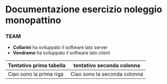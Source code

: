 # Documentazione esercizio noleggio monopattino

### TEAM

- **Collarini** ha sviluppato il software lato server
- **Vendrame** ha sviluppato il software lato client

| Tentativo prima tabella | tentativo seconda colonna |
|-------------------------|---------------------------|
| Ciao sono la prima riga | Ciao sono la seconda colonna|
